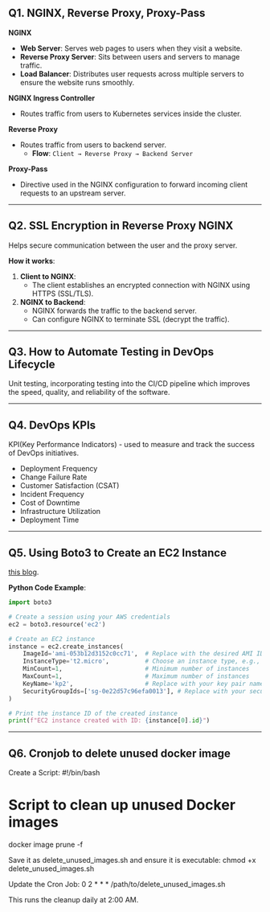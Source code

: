 ## Q1. NGINX, Reverse Proxy, Proxy-Pass

**NGINX**
- **Web Server**: Serves web pages to users when they visit a website.
- **Reverse Proxy Server**: Sits between users and servers to manage traffic.
- **Load Balancer**: Distributes user requests across multiple servers to ensure the website runs smoothly.

**NGINX Ingress Controller**
- Routes traffic from users to Kubernetes services inside the cluster.

**Reverse Proxy**
- Routes traffic from users to backend server.
  - **Flow**: `Client → Reverse Proxy → Backend Server`

**Proxy-Pass**
- Directive used in the NGINX configuration to forward incoming client requests to an upstream server.

---

## Q2. **SSL Encryption in Reverse Proxy NGINX**

Helps secure communication between the user and the proxy server.

**How it works**:
1. **Client to NGINX**: 
   - The client establishes an encrypted connection with NGINX using HTTPS (SSL/TLS).
2. **NGINX to Backend**: 
   - NGINX forwards the traffic to the backend server.
   - Can configure NGINX to terminate SSL (decrypt the traffic).

---

## Q3. **How to Automate Testing in DevOps Lifecycle**

Unit testing, incorporating testing into the CI/CD pipeline which improves the speed, quality, and reliability of the software.

---

## Q4. **DevOps KPIs**
KPI(Key Performance Indicators) - used to measure and track the success of DevOps initiatives.
- Deployment Frequency
- Change Failure Rate
- Customer Satisfaction (CSAT)
- Incident Frequency
- Cost of Downtime
- Infrastructure Utilization
- Deployment Time

---

## Q5. **Using Boto3 to Create an EC2 Instance**

[this blog](https://blog.knoldus.com/how-to-create-ec2-instance-using-python3-with-boto3/).

**Python Code Example**:
```python
import boto3

# Create a session using your AWS credentials
ec2 = boto3.resource('ec2')

# Create an EC2 instance
instance = ec2.create_instances(
    ImageId='ami-053b12d3152c0cc71',  # Replace with the desired AMI ID
    InstanceType='t2.micro',          # Choose an instance type, e.g., 't2.micro'
    MinCount=1,                       # Minimum number of instances
    MaxCount=1,                       # Maximum number of instances
    KeyName='kp2',                    # Replace with your key pair name
    SecurityGroupIds=['sg-0e22d57c96efa0013'], # Replace with your security group ID
)

# Print the instance ID of the created instance
print(f"EC2 instance created with ID: {instance[0].id}")
```
---

## Q6. **Cronjob to delete unused docker image**

Create a Script:
#!/bin/bash
# Script to clean up unused Docker images
docker image prune -f

Save it as delete_unused_images.sh and ensure it is executable:
chmod +x delete_unused_images.sh

Update the Cron Job:
0 2 * * * /path/to/delete_unused_images.sh

This runs the cleanup daily at 2:00 AM.
